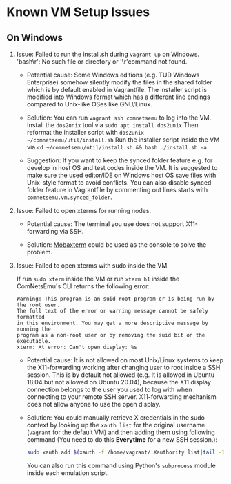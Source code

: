 # Known VM Setup Issues #

## On Windows

1.  Issue: Failed to run the install.sh during `vagrant up` on Windows. 'bash\r': No such file or directory or
    '\r'command not found.

    *   Potential cause:
        Some Windows editions (e.g. TUD Windows Enterprise) somehow silently modify the files in the shared
        folder which is by default enabled in Vagrantfile. The installer script is modified into Windows format which has a
        different line endings compared to Unix-like OSes like GNU/Linux.

    *   Solution:
        You can run `vagrant ssh comnetsemu` to log into the VM.
        Install the `dos2unix` tool via `sudo apt install dos2unix`
        Then reformat the installer script with `dos2unix ~/comnetsemu/util/install.sh`
        Run the installer script inside the VM via `cd ~/comnetsemu/util/install.sh && bash ./install.sh -a`

    *   Suggestion:
        If you want to keep the synced folder feature e.g. for develop in host OS and test codes inside the VM.
        It is suggested to make sure the used editor/IDE on Windows host OS save files with Unix-style format to avoid
        conflicts.
        You can also disable synced folder feature in Vagrantfile by commenting out lines starts with `comnetsemu.vm.synced_folder`.

2.  Issue: Failed to open xterms for running nodes.

    * Potential cause:
    The terminal you use does not support X11-forwarding via SSH.


    * Solution:
    [Mobaxterm](https://mobaxterm.mobatek.net/) could be used as the console to solve the problem.

3. Issue: Failed to open xterms with sudo inside the VM.

   If run `sudo xterm` inside the VM or run `xterm h1` inside the ComNetsEmu's CLI returns the following error:

   ```
   Warning: This program is an suid-root program or is being run by the root user.
   The full text of the error or warning message cannot be safely formatted
   in this environment. You may get a more descriptive message by running the
   program as a non-root user or by removing the suid bit on the executable.
   xterm: Xt error: Can't open display: %s
   ```

   * Potential cause: It is not allowed on most Unix/Linux systems to keep the X11-forwarding working after changing user to root inside a SSH session.  This is by
     default not allowed (e.g. It is allowed in Ubuntu 18.04 but not allowed on Ubuntu 20.04), because the X11 display connection belongs to the user you used to log with
     when connecting to your remote SSH server.  X11-forwarding mechanism does not allow anyone to use the open display.

   * Solution: You could manually retrieve X credentials in the sudo context by looking up the `xauth list` for the original username (`vagrant` for the default VM) and
     then adding them using following command (You need to do this **Everytime** for a new SSH session.):

     ```bash
     sudo xauth add $(xauth -f /home/vagrant/.Xauthority list|tail -1)
     ```

     You can also run this command using Python's `subprocess` module inside each emulation script.
